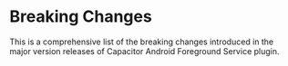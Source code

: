 # Breaking Changes

This is a comprehensive list of the breaking changes introduced in the major version releases of Capacitor Android Foreground Service plugin.

